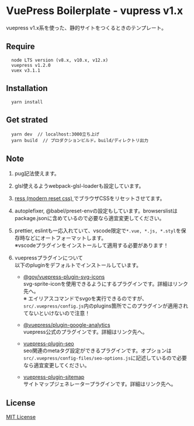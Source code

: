 # VuePress Boilerplate - vupress v1.x
vuepress v1.x系を使った、静的サイトをつくるときのテンプレート。

## Require
      node LTS version (v8.x, v10.x, v12.x)
      vuepress v1.2.0
      vuex v3.1.1

## Installation
      yarn install

## Get strated
      yarn dev  // localhost:3000立ち上げ
      yarn build  // プロダクションビルド。build/ディレクトリ出力

## Note
1. pug記法使えます。

2. glsl使えるようwebpack-glsl-loaderも設定しています。

3. [ress (modern reset css) ](https://github.com/filipelinhares/ress)でブラウザCSSをリセットさせてます。

4. autoplefixer, @babel/preset-envの設定もしています。browserslistはpackage.jsonに含めているので必要なら適宜変更してください。

5. prettier, eslintも一応入れていて、vscode限定で`*.vue, *.js, *.styl`を保存時などにオートフォーマットします。<br>
   ※vscodeプラグインをインストールして適用する必要があります！

6. vuepressプラグインについて<br>
   以下のpluginをデフォルトでインストールしています。
   
   - [@goy/vuepress-plugin-svg-icons](https://vp-icon.goyfe.com/guide/)<br>
   svg-sprite-iconを使用できるようにするプラグインです。詳細はリンク先へ。<br>
   ※ エイリアスコマンドでsvgoを実行できるのですが、`src/.vuepress/config.js`内のplugins箇所でこのプラグインが適用されてないといけないので注意！

   - [@vuepress/plugin-google-analytics](https://v1.vuepress.vuejs.org/plugin/official/plugin-google-analytics.html)<br>
   vuepress公式のプラグインです。詳細はリンク先へ。

   - [vuepress-plugin-seo](https://github.com/lorisleiva/vuepress-plugin-seo)<br>
   seo関連のmetaタグ設定ができるプラグインです。オプションは`src/.vuepress/config-files/seo-options.js`に記述しているので必要なら適宜変更してください。

   - [vuepress-plugin-sitemap](https://github.com/ekoeryanto/vuepress-plugin-sitemap)<br>
   サイトマップジェネレータープラグインです。詳細はリンク先へ。

## License
[MIT License](https://github.com/RootCisco/vuepress-boilerplate/blob/master/LICENSE)
